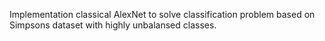 Implementation classical AlexNet to solve classification problem based on Simpsons dataset with highly unbalansed classes. 